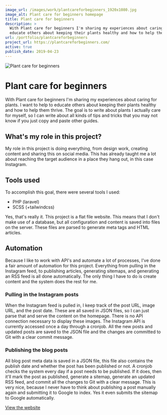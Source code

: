 ```yaml
---
image_url: /images/work/plantcareforbeginners_1920x1080.jpg
image_alt: Plant care for beginners homepage
title: Plant care for beginners
description: >
  With Plant care for beginners I'm sharing my experiences about caring for plants. I want to help to
  educate others about keeping their plants healthy and how to help them thrive.
url: /portfolio/plantcareforbeginners
project_url: https://plantcareforbeginners.com/
active: true
publish_date: 2019-04-23
---
```


![Plant care for beginners](/images/work/plantcareforbeginners_1920x1080.jpg "Plant care for beginners homepage")

# Plant care for beginners

With Plant care for beginners I'm sharing my experiences about caring for plants. I want to help to 
educate others about keeping their plants healthy and how to help them thrive. The goal is to write 
about plants I actually care for myself, so I can write about all kinds of tips and tricks that you 
may not know if you just copy and paste other guides.

## What's my role in this project?
My role in this project is doing everything, from design work, creating content and sharing this on 
social media. This has already taught me a lot about reaching the target audience in a place they 
hang out, in this case Instagram. 

## Tools used
To accomplish this goal, there were several tools I used:
- PHP (laravel)
- SCSS (+tailwindcss)

Yes, that's really it. This project is a flat file website. This means that I don't make use of a 
database, but all configuration and content is saved into files on the server. These files are parsed 
to generate meta tags and HTML articles.

## Automation
Because I like to work with API's and automate a lot of processes, I've done a fair amount of automation 
for this project. Everything from pulling in the Instagram feed, to publishing articles, generating sitemaps, 
and generating an RSS feed is all done automatically. The only thing I have to do is create content and 
the system does the rest for me. 

### Pulling in the Instagram posts
When the Instagram feed is pulled in, I keep track of the post URL, image URL, and the post date. These are 
all saved in JSON files, so I can just parse that and serve the content on the homepage. There is no API 
connection necessary to display these images. The Instagram API is currently accessed once a day through a 
cronjob. All the new posts and updated posts are saved to the JSON file and the changes are committed to Git 
with a clear commit message.

### Publishing the blog posts
All blog post meta data is saved in a JSON file, this file also contains the publish date and whether the 
post has been published or not. A cronjob checks the system every day if a post needs to be published. 
If it does, then it'll mark the post as published, generate a sitemap, generate an updated RSS feed, 
and commit all the changes to Git with a clear message. This is very nice, because I never have to think 
about publishing a post manually again and submitting it to Google to index. Yes it even submits the sitemap 
to Google automatically.


<a href="https://plantcareforbeginners.com/" target="_blank" class="link link--underline">View the website</a>
